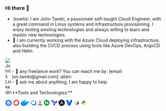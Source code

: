 ### Hi there 👋
- :bowtie: I am John Tambi, a passionate self-taught Cloud Engineer, with a great command in Linux systems and infrastructure provisioning. I enjoy testing existing technologies and always willing to learn and master new technologies.
- :rocket: I am currently working with the Azure Cloud deploying infrastructure, also building the CI/CD process using tools like Azure DevOps, ArgoCD and Helm.

<a href="https://www.linkedin.com/in/jontambi/">
  <img align="left" alt="John's LinkedIn" width="22px" src="https://raw.githubusercontent.com/peterthehan/peterthehan/master/assets/linkedin.svg" />
</a>
<br />
<br />
- 💼 any freelance work? You can reach me by: [email: jon.tambi@gmail.com] :alien:
<br />
- 💬 ask me about anything, I am happy to help
<br />
<br />
**Tools and Technologies:**

<code><img height="20" src="assets/kubernetes.svg"></code>
<code><img height="20" src="assets/openshift.svg"></code>
<code><img height="20" src="assets/docker.svg"></code>
<code><img height="20" src="assets/Azure-DevOps.svg"></code>
<code><img height="20" src="assets/argocd.svg"></code>
<code><img height="20" src="assets/nginx.svg"></code>
<code><img height="20" src="assets/terraformio.svg"></code>
<code><img height="20" src="assets/ansible.svg"></code>
<code><img height="20" src="assets/vagrantup.svg"></code>
<code><img height="20" src="assets/bash.svg"></code>
<code><img height="20" src="https://raw.githubusercontent.com/github/explore/80688e429a7d4ef2fca1e82350fe8e3517d3494d/topics/python/python.png"></code>
<!--
<a href="https://discord.gg/wfJAHVmU">
  <img align="left" alt="John's Discord" width="22px" src="https://raw.githubusercontent.com/peterthehan/peterthehan/master/assets/discord.svg" />
</a>
**jontambi/jontambi** is a ✨ _special_ ✨ repository because its `README.md` (this file) appears on your GitHub profile.

Here are some ideas to get you started:

- 🔭 I’m currently working on ...
- 🌱 I’m currently learning ...
- 👯 I’m looking to collaborate on ...
- 🤔 I’m looking for help with ...
- 💬 Ask me about ...
- 📫 How to reach me: ...
- 😄 Pronouns: ...
- ⚡ Fun fact: ...
-->
